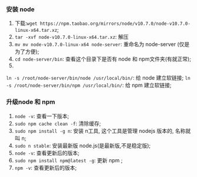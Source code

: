 ### 安装 node
1. 下载:`wget https://npm.taobao.org/mirrors/node/v10.7.0/node-v10.7.0-linux-x64.tar.xz`;
2. `tar -xvf node-v10.7.0-linux-x64.tar.xz`: 解压
3. `mv mv node-v10.7.0-linux-x64 node-server`: 重命名为 node-server (仅是为了方便);
4. `cd node-server/bin`: 查看这个目录下是否有 node 和 npm文件夹(有就正常);
5. 
`ln -s /root/node-server/bin/node /usr/local/bin/`: 给 node 建立软链接;
`ln -s /root/node-server/bin/npm /usr/local/bin/`: 给 npm 建立软链接;



### 升级node 和 npm
1. `node -v`: 查看一下版本;
2. `sudo npm cache clean -f`: 清除缓存;
3. `sudo npm install -g n`: 安装 n工具, 这个工具是管理 nodejs 版本的, 名称就叫 n;
4. `sudo n stable`: 安装最新版 node.js(是最新版,不是稳定版);
5. `node -v`: 查看更新后的版本;
6. `sudo npm install npm@latest -g`: 更新 npm ;
7. `npm -v`: 查看更新后的版本;